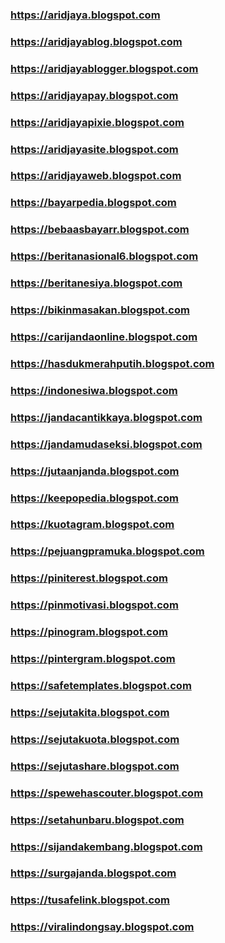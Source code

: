 ### https://aridjaya.blogspot.com
### https://aridjayablog.blogspot.com
### https://aridjayablogger.blogspot.com
### https://aridjayapay.blogspot.com
### https://aridjayapixie.blogspot.com
### https://aridjayasite.blogspot.com
### https://aridjayaweb.blogspot.com
### https://bayarpedia.blogspot.com
### https://bebaasbayarr.blogspot.com
### https://beritanasional6.blogspot.com
### https://beritanesiya.blogspot.com
### https://bikinmasakan.blogspot.com
### https://carijandaonline.blogspot.com
### https://hasdukmerahputih.blogspot.com
### https://indonesiwa.blogspot.com
### https://jandacantikkaya.blogspot.com
### https://jandamudaseksi.blogspot.com
### https://jutaanjanda.blogspot.com
### https://keepopedia.blogspot.com
### https://kuotagram.blogspot.com
### https://pejuangpramuka.blogspot.com
### https://piniterest.blogspot.com
### https://pinmotivasi.blogspot.com
### https://pinogram.blogspot.com
### https://pintergram.blogspot.com
### https://safetemplates.blogspot.com
### https://sejutakita.blogspot.com
### https://sejutakuota.blogspot.com
### https://sejutashare.blogspot.com
### https://spewehascouter.blogspot.com
### https://setahunbaru.blogspot.com
### https://sijandakembang.blogspot.com
### https://surgajanda.blogspot.com
### https://tusafelink.blogspot.com
### https://viralindongsay.blogspot.com
